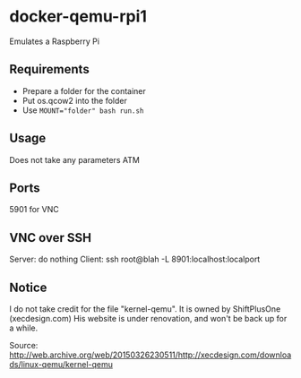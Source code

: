 # docker-qemu-rpi1
Emulates a Raspberry Pi

## Requirements
- Prepare a folder for the container
- Put os.qcow2 into the folder
- Use ```MOUNT="folder" bash run.sh```

## Usage
Does not take any parameters ATM

## Ports
5901 for VNC

## VNC over SSH
Server: do nothing
Client: ssh root@blah -L 8901:localhost:localport

## Notice
I do not take credit for the file "kernel-qemu".
It is owned by ShiftPlusOne (xecdesign.com)
His website is under renovation, and won't be back up for a while.

Source: http://web.archive.org/web/20150326230511/http://xecdesign.com/downloads/linux-qemu/kernel-qemu
